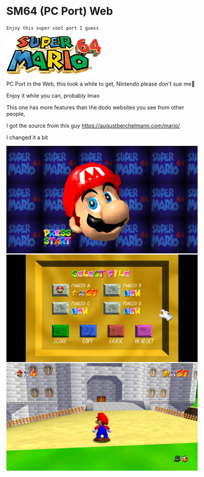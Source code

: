 # SM64 (PC Port) Web

    Enjoy this super cool port I guess

<img src="images/SuperMario64.png" alt="Alt text" title="Optional title" width="250" height="100">

PC Port in the Web, this took a while to get, 
Nintendo please don't sue me😬

Enjoy it while you can, probably lmao

This one has more features than the dodo websites you see from other people, 

I got the source from this guy
https://augustberchelmann.com/mario/

I changed it a bit

<img src="screenshots/1.png" alt="Alt text" title="Optional title">
<img src="screenshots/2.png" alt="Alt text" title="Optional title">
<img src="screenshots/3.png" alt="Alt text" title="Optional title">
